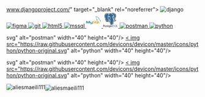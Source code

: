 www.djangoproject.com/" target="_blank" rel="noreferrer"> <img src="https://cdn.worldvectorlogo.com/logos/django.svg" alt="django" width="40" height ="40"/> </a> <a href="https://www.figma.com/" target="_blank" rel="noreferrer"> <img src="https://www.vectorlogo. zone/logos/figma/figma-icon.svg" alt="figma" width="40" height="40"/> </a> <a href="https://git-scm.com/" target="_blank" rel="noreferrer"> <img src="https://www.vectorlogo.zone/logos/git-scm/git-scm-icon.svg" alt="git" width= "40" height="40"/> </a> <a href="https://www.w3.org/html/" target="_blank" rel="noreferrer"> <img src="https: //raw.githubusercontent.com/devicons/devicon/master/icons/html5/html5-original-wordmark.svg" alt="html5" width="40" height="40"/> </a> <a href ="https://www.microsoft.com/en-us/sql-server" target="_blank" rel="noreferrer"> <img src="https://www.svgrepo.com/show/303229/ microsoft-sql-server-logo.svg" alt="mssql" width="40" height="40"/> </a> <a href="https://www.mysql.com/" target="_blank" rel="noreferrer"> <img src="https://raw.githubusercontent.com/devicons/devicon/master/icons/mysql/mysql-original-wordmark.svg" alt="mysql" width="40" height="40"/> </a> <a href="https://www.postgresql.org" target="_blank" rel="noreferrer"> <img src="https://raw.githubusercontent.com/devicons/devicon/master /icons/postgresql/postgresql-original-wordmark.svg" alt="postgresql" width="40" height="40"/> </a> <a href="https://postman.com" target="_blank" rel="noreferrer"> <img src="https://www.vectorlogo.zone/logos/getpostman/getpostman-icon.svg" alt="postman" width="40" height= "40"/> </a> <a href="https://www.python.org" target="_blank" rel="noreferrer"> <img src="https://raw.githubusercontent.com/ devicons/devicon/master/icons/python/python-original.svg" alt="python" width="40" height="40"/> </a> </p>svg" alt="postman" width="40" height="40"/> </a> <a href="https://www.python.org" target="_blank" rel="noreferrer"> < img src="https://raw.githubusercontent.com/devicons/devicon/master/icons/python/python-original.svg" alt="python" width="40" height="40"/> </a > </p>svg" alt="postman" width="40" height="40"/> </a> <a href="https://www.python.org" target="_blank" rel="noreferrer"> < img src="https://raw.githubusercontent.com/devicons/devicon/master/icons/python/python-original.svg" alt="python" width="40" height="40"/> </a > </p>

<p><img align="left" src="https://github-readme-stats.vercel.app/api/top-langs?username=aliesmaeili111&show_icons=true&locale=en&layout=compact" alt="aliesmaeili111" /> </p>

<p> <img align="center" src="https://github-readme-stats.vercel.app/api?username=aliesmaeili111&show_icons=true&locale=en" alt="aliesmaeili111" /> </p>
